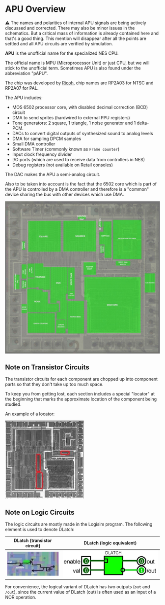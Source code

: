 # APU Overview

:warning: The names and polarities of internal APU signals are being actively discussed and corrected. There may also be minor issues in the schematics. But a critical mass of information is already contained here and that's a good thing. This mention will disappear after all the points are settled and all APU circuits are verified by simulation.

**APU** is the unofficial name for the specialized NES CPU.

The official name is MPU (Microprocessor Unit) or just CPU, but we will stick to the unofficial term. Sometimes APU is also found under the abbreviation "pAPU".

The chip was developed by [Ricoh](../Ricoh.md), chip names are RP2A03 for NTSC and RP2A07 for PAL.

The APU includes:
- MOS 6502 processor core, with disabled decimal correction (BCD) circuit
- DMA to send sprites (hardwired to external PPU registers)
- Tone generators: 2 square, 1 triangle, 1 noise generator and 1 delta-PCM.
- DACs to convert digital outputs of synthesized sound to analog levels
- DMA for sampling DPCM samples
- Small DMA controller
- Software Timer (commonly known as `Frame counter`)
- Input clock frequency divider
- I/O ports (which are used to receive data from controllers in NES)
- Debug registers (not available on Retail consoles)

The DAC makes the APU a semi-analog circuit.

Also to be taken into account is the fact that the 6502 core which is part of the APU is controlled by a DMA controller and therefore is a "common" device sharing the bus with other devices which use DMA.

<img src="/BreakingNESWiki/imgstore/apu/apu_blocks.jpg" width="900px">

## Note on Transistor Circuits

The transistor circuits for each component are chopped up into component parts so that they don't take up too much space.

To keep you from getting lost, each section includes a special "locator" at the beginning that marks the approximate location of the component being studied.

An example of a locator:

![apu_locator_dma](/BreakingNESWiki/imgstore/apu/apu_locator_dma.jpg)

## Note on Logic Circuits

The logic circuits are mostly made in the Logisim program. The following element is used to denote DLatch:

|DLatch (transistor circuit)|DLatch (logic equivalent)|
|---|---|
|![dlatch_tran](/BreakingNESWiki/imgstore/dlatch_tran.jpg)|![dlatch_logic](/BreakingNESWiki/imgstore/dlatch_logic.jpg)|

For convenience, the logical variant of DLatch has two outputs (`out` and `/out`), since the current value of DLatch (out) is often used as an input of a NOR operation.
